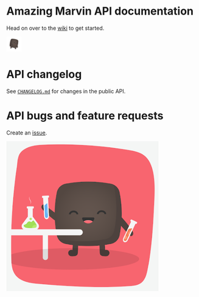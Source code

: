 # Amazing Marvin API documentation
Head on over to the [wiki](https://github.com/amazingmarvin/MarvinAPI/wiki) to get started.

<img src="images/Run.gif" width="40" />

# API changelog
See [`CHANGELOG.md`](https://github.com/amazingmarvin/MarvinAPI/blob/master/CHANGELOG.md) for changes in the public API.

# API bugs and feature requests
Create an [issue](https://github.com/amazingmarvin/MarvinAPI/issues).

<img src="images/Lab.png" width="400" />
